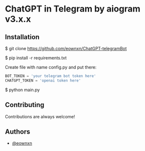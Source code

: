 # ChatGPT in Telegram by aiogram v3.x.x

## Installation

$ git clone <https://github.com/eownxn/ChatGPT-telegramBot>

$ pip install -r requirements.txt

Create file with name config.py and put there:

```python
BOT_TOKEN = 'your telegram bot token here'
CHATGPT_TOKEN = 'openai token here'
```

$ python main.py

## Contributing

Contributions are always welcome!

## Authors

- [@eownxn](https://www.github.com/eownxn)
